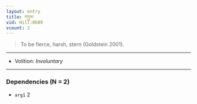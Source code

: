 ```yaml
---
layout: entry
title: གཏུམ་
vid: Hill:0689
vcount: 2
---
```

> To be fierce, harsh, stern (Goldstein 2001)\.

---
* Volition: _Involuntary_

---

### Dependencies (N = 2)
* `arg1` 2
